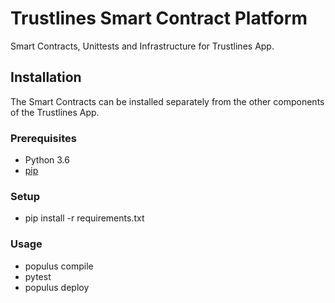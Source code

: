 # Trustlines Smart Contract Platform

Smart Contracts, Unittests and Infrastructure for Trustlines App.

## Installation

The Smart Contracts can be installed separately from the other components of the Trustlines App.

### Prerequisites

 * Python 3.6
 * [pip](https://pip.pypa.io/en/stable/)

### Setup

 * pip install -r requirements.txt

### Usage

 * populus compile
 * pytest
 * populus deploy
